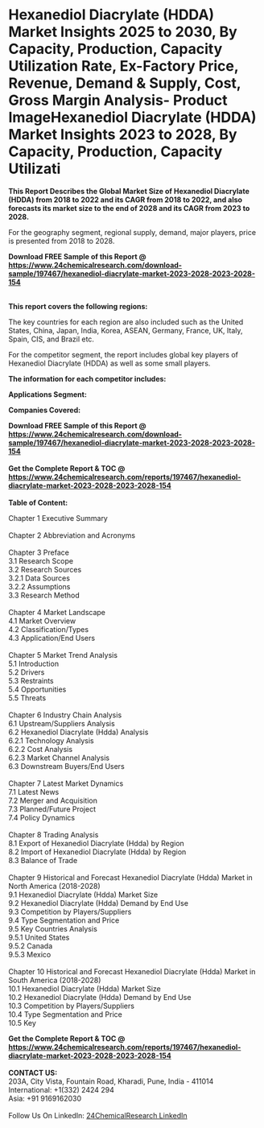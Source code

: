 <h1>Hexanediol Diacrylate (HDDA) Market Insights 2025 to 2030, By Capacity, Production, Capacity Utilization Rate, Ex-Factory Price, Revenue, Demand &amp; Supply, Cost, Gross Margin Analysis- Product ImageHexanediol Diacrylate (HDDA) Market Insights 2023 to 2028, By Capacity, Production, Capacity Utilizati</h1><p><strong>This Report Describes the Global Market Size of Hexanediol Diacrylate (HDDA) from 2018 to 2022 and its CAGR from 2018 to 2022, and also forecasts its market size to the end of 2028 and its CAGR from 2023 to 2028.</strong></p><p>
</p><p>For the geography segment, regional supply, demand, major players, price is presented from 2018 to 2028.</p><div><b>Download FREE Sample of this Report @ 
            <a href="https://www.24chemicalresearch.com/download-sample/197467/hexanediol-diacrylate-market-2023-2028-2023-2028-154">
            https://www.24chemicalresearch.com/download-sample/197467/hexanediol-diacrylate-market-2023-2028-2023-2028-154</a></b></div><br><p>
</p><p>
<strong>This report covers the following regions:</strong></p><p>
</p><p>
The key countries for each region are also included such as the United States, China, Japan, India, Korea, ASEAN, Germany, France, UK, Italy, Spain, CIS, and Brazil etc.</p><p>
For the competitor segment, the report includes global key players of Hexanediol Diacrylate (HDDA) as well as some small players.</p><p>
</p><p>
<strong>The information for each competitor includes:</strong></p><p>
</p><p>
<strong>Applications Segment:</strong></p><p>
</p><p>
<strong>Companies Covered:</strong></p><p>
</p><div><b>Download FREE Sample of this Report @ 
            <a href="https://www.24chemicalresearch.com/download-sample/197467/hexanediol-diacrylate-market-2023-2028-2023-2028-154">
            https://www.24chemicalresearch.com/download-sample/197467/hexanediol-diacrylate-market-2023-2028-2023-2028-154</a></b></div><br><div><b>Get the Complete Report & TOC @ 
            <a href="https://www.24chemicalresearch.com/reports/197467/hexanediol-diacrylate-market-2023-2028-2023-2028-154">
            https://www.24chemicalresearch.com/reports/197467/hexanediol-diacrylate-market-2023-2028-2023-2028-154</a></b></div><br>
            <b>Table of Content:</b><p>Chapter 1 Executive Summary<br />
<br />
Chapter 2 Abbreviation and Acronyms<br />
<br />
Chapter 3 Preface<br />
3.1 Research Scope<br />
3.2 Research Sources<br />
3.2.1 Data Sources<br />
3.2.2 Assumptions<br />
3.3 Research Method<br />
<br />
Chapter 4 Market Landscape<br />
4.1 Market Overview<br />
4.2 Classification/Types<br />
4.3 Application/End Users<br />
<br />
Chapter 5 Market Trend Analysis<br />
5.1 Introduction<br />
5.2 Drivers<br />
5.3 Restraints<br />
5.4 Opportunities<br />
5.5 Threats<br />
<br />
Chapter 6 Industry Chain Analysis<br />
6.1 Upstream/Suppliers Analysis<br />
6.2 Hexanediol Diacrylate (Hdda) Analysis<br />
6.2.1 Technology Analysis<br />
6.2.2 Cost Analysis<br />
6.2.3 Market Channel Analysis<br />
6.3 Downstream Buyers/End Users<br />
<br />
Chapter 7 Latest Market Dynamics<br />
7.1 Latest News<br />
7.2 Merger and Acquisition<br />
7.3 Planned/Future Project<br />
7.4 Policy Dynamics<br />
<br />
Chapter 8 Trading Analysis<br />
8.1 Export of Hexanediol Diacrylate (Hdda) by Region<br />
8.2 Import of Hexanediol Diacrylate (Hdda) by Region<br />
8.3 Balance of Trade<br />
<br />
Chapter 9 Historical and Forecast Hexanediol Diacrylate (Hdda) Market in North America (2018-2028)<br />
9.1 Hexanediol Diacrylate (Hdda) Market Size<br />
9.2 Hexanediol Diacrylate (Hdda) Demand by End Use<br />
9.3 Competition by Players/Suppliers<br />
9.4 Type Segmentation and Price<br />
9.5 Key Countries Analysis<br />
9.5.1 United States<br />
9.5.2 Canada<br />
9.5.3 Mexico<br />
<br />
Chapter 10 Historical and Forecast Hexanediol Diacrylate (Hdda) Market in South America (2018-2028)<br />
10.1 Hexanediol Diacrylate (Hdda) Market Size<br />
10.2 Hexanediol Diacrylate (Hdda) Demand by End Use<br />
10.3 Competition by Players/Suppliers<br />
10.4 Type Segmentation and Price<br />
10.5 Key </p><div><b>Get the Complete Report & TOC @ 
            <a href="https://www.24chemicalresearch.com/reports/197467/hexanediol-diacrylate-market-2023-2028-2023-2028-154">
            https://www.24chemicalresearch.com/reports/197467/hexanediol-diacrylate-market-2023-2028-2023-2028-154</a></b></div><br><b>CONTACT US:</b><br>
            203A, City Vista, Fountain Road, Kharadi, Pune, India - 411014<br>
            International: +1(332) 2424 294<br>
            Asia: +91 9169162030 <br><br>
            Follow Us On LinkedIn: <a href="https://www.linkedin.com/company/24chemicalresearch/">24ChemicalResearch LinkedIn</a>